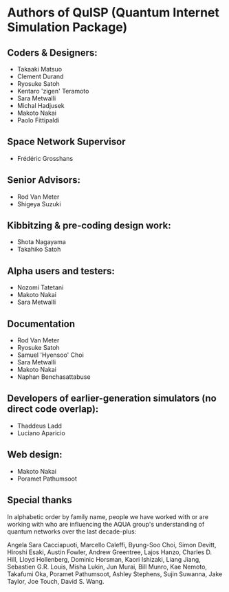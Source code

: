 # Authors of QuISP (Quantum Internet Simulation Package)

## Coders & Designers:

* Takaaki Matsuo
* Clement Durand
* Ryosuke Satoh
* Kentaro 'zigen' Teramoto
* Sara Metwalli
* Michal Hadjusek
* Makoto Nakai
* Paolo Fittipaldi

## Space Network Supervisor

* Frédéric Grosshans

## Senior Advisors:

* Rod Van Meter
* Shigeya Suzuki

## Kibbitzing & pre-coding design work:

* Shota Nagayama
* Takahiko Satoh

## Alpha users and testers:

* Nozomi Tatetani
* Makoto Nakai
* Sara Metwalli

## Documentation

* Rod Van Meter
* Ryosuke Satoh
* Samuel 'Hyensoo' Choi
* Sara Metwalli
* Makoto Nakai
* Naphan Benchasattabuse


## Developers of earlier-generation simulators (no direct code overlap):

* Thaddeus Ladd
* Luciano Aparicio

## Web design:

* Makoto Nakai
* Poramet Pathumsoot

## Special thanks

In alphabetic order by family name, people we have worked with or are
working with who are influencing the AQUA group's understanding of
quantum networks over the last decade-plus:

Angela Sara Cacciapuoti, Marcello Caleffi, Byung-Soo Choi, Simon
Devitt, Hiroshi Esaki, Austin Fowler, Andrew Greentree, Lajos Hanzo,
Charles D. Hill, Lloyd Hollenberg, Dominic Horsman, Kaori Ishizaki,
Liang Jiang, Sebastien G.R. Louis, Misha Lukin, Jun Murai, Bill Munro,
Kae Nemoto, Takafumi Oka, Poramet Pathumsoot, Ashley Stephens, Sujin
Suwanna, Jake Taylor, Joe Touch, David S. Wang.
